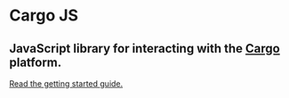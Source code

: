 # Cargo JS

## JavaScript library for interacting with the [Cargo](https://cargo.build) platform.

[Read the getting started guide.](https://docs.cargo.build/v/3.0.0/cargo-js/getting-started-with-cargo-js)
